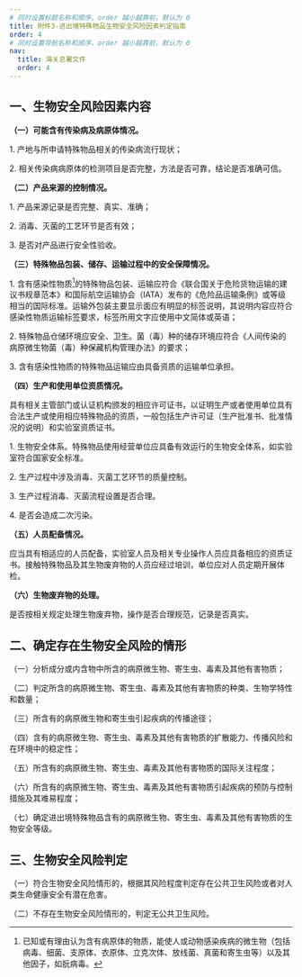 ```yaml
---
# 同时设置标题名称和顺序，order 越小越靠前，默认为 0
title: 附件3-进出境特殊物品生物安全风险因素判定指南
order: 4
# 同时设置导航名称和顺序，order 越小越靠前，默认为 0
nav:
  title: 海关总署文件
  order: 4
---
```



<!-- markdown body -->


## 一、生物安全风险因素内容


**（一）可能含有传染病及病原体情况。**


1\. 产地与所申请特殊物品相关的传染病流行现状；

2\. 相关传染病病原体的检测项目是否完整，方法是否可靠，结论是否准确可信。

**（二）产品来源的控制情况。**

1\. 产品来源记录是否完整、真实、准确；

2\. 消毒、灭菌的工艺环节是否有效；

3\. 是否对产品进行安全性验收。

**（三）特殊物品包装、储存、运输过程中的安全保障情况。**

1\. 含有感染性物质[^1]的特殊物品包装、运输应符合《联合国关于危险货物运输的建议书规章范本》和国际航空运输协会（IATA）发布的《危险品运输条例》或等级相当的国际标准。运输外包装主要显示面应有明显的标签说明，其说明内容应符合感染性物质运输标签要求，标签所用文字应使用中文简体或英语；

2\. 特殊物品仓储环境应安全、卫生。菌（毒）种的储存环境应符合《人间传染的病原微生物菌（毒）种保藏机构管理办法》的要求；

3\. 含有感染性物质的特殊物品运输应由具备资质的运输单位承担。

**（四）生产和使用单位资质情况。**

具有相关主管部门或认证机构颁发的相应许可证书，以证明生产或者使用单位具有合法生产或使用相应特殊物品的资质，一般包括生产许可证（生产批准书、批准情况的说明）和实验室资质证书。

1\. 生物安全体系。特殊物品使用经营单位应具备有效运行的生物安全体系，如实验室符合国家安全标准。

2\. 生产过程中涉及消毒、灭菌工艺环节的质量控制。

3\. 生产过程消毒、灭菌流程设置是否合理。

4\. 是否会造成二次污染。

**（五）人员配备情况。**

应当具有相适应的人员配备，实验室人员及相关专业操作人员应具备相应的资质证书。接触特殊物品及其生物废弃物的人员应经过培训，单位应对人员定期开展体检。

**（六）生物废弃物的处理。**

是否按相关规定处理生物废弃物，操作是否合理规范，记录是否真实。

## 二、确定存在生物安全风险的情形

（一）分析成分或内含物中所含的病原微生物、寄生虫、毒素及其他有害物质；

（二）判定所含的病原微生物、寄生虫、毒素及其他有害物质的种类、生物学特性和数量；

（三）所含有的病原微生物和寄生虫引起疾病的传播途径；

（四）含有的病原微生物、寄生虫、毒素及其他有害物质的扩散能力、传播风险和在环境中的稳定性；

（五）所含有的病原微生物、寄生虫、毒素及其他有害物质的国际关注程度；

（六）所含有的病原微生物、寄生虫、毒素及其他有害物质引起疾病的预防与控制措施及其难易程度；

（七）确定进出境特殊物品含有的病原微生物、寄生虫、毒素及其他有害物质的生物安全等级。

## 三、生物安全风险判定

（一）符合生物安全风险情形的，根据其风险程度判定存在公共卫生风险或者对人类生命健康安全有潜在危害。

（二）不存在生物安全风险情形的，判定无公共卫生风险。



[^1]: 已知或有理由认为含有病原体的物质，能使人或动物感染疾病的微生物（包括病毒、细菌、支原体、衣原体、立克次体、放线菌、真菌和寄生虫等）以及其他因子，如朊病毒。
